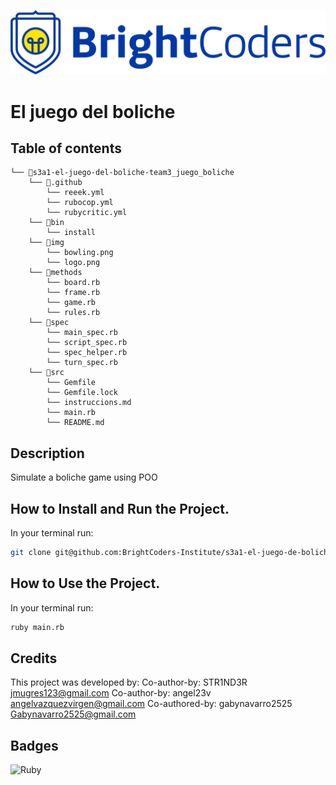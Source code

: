 ![BrightCoders Logo](img/logo.png)

# El juego del boliche

## Table of contents

```
└── 📁s3a1-el-juego-del-boliche-team3_juego_boliche
    └── 📁.github
        └── reeek.yml
        └── rubocop.yml
        └── rubycritic.yml
    └── 📁bin
        └── install
    └── 📁img
        └── bowling.png
        └── logo.png
    └── 📁methods
        └── board.rb
        └── frame.rb
        └── game.rb
        └── rules.rb
    └── 📁spec
        └── main_spec.rb
        └── script_spec.rb
        └── spec_helper.rb
        └── turn_spec.rb
    └── 📁src
        └── Gemfile
        └── Gemfile.lock
        └── instruccions.md
        └── main.rb
        └── README.md
```

## Description

Simulate a boliche game using POO

## How to Install and Run the Project.

In your terminal run:

```bash
git clone git@github.com:BrightCoders-Institute/s3a1-el-juego-de-boliche-team3_juego_boliche.git
```

## How to Use the Project.

In your terminal run:

```bash
ruby main.rb
```

## Credits

This project was developed by:
Co-author-by: STR1ND3R <jmugres123@gmail.com>
Co-author-by: angel23v <angelvazquezvirgen@gmail.com>
Co-authored-by: gabynavarro2525 <Gabynavarro2525@gmail.com>

## Badges

![Ruby](https://img.shields.io/badge/ruby-%23CC342D.svg?style=for-the-badge&logo=ruby&logoColor=white)
